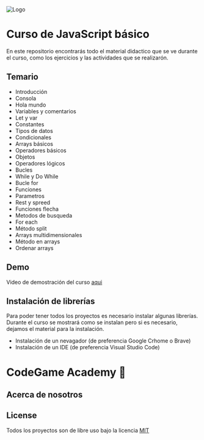 ![Logo](https://dcdn.mitiendanube.com/stores/004/870/313/products/1-f7ccd3df1a8704ffc817193233342893-1024-1024-caa1e953edbd80966717194518155425-1024-1024.webp)


# Curso de JavaScript básico

En este repositorio encontrarás todo el material didactico que se ve durante el curso, como los ejercicios y las actividades que se realizarón.


## Temario

- Introducción
- Consola
- Hola mundo
- Variables y comentarios
- Let y var
- Constantes
- Tipos de datos
- Condicionales
- Arrays básicos
- Operadores básicos
- Objetos
- Operadores lógicos
- Bucles
- While y Do While
- Bucle for
- Funciones
- Parametros
- Rest y spreed
- Funciones flecha
- Metodos de busqueda
- For each
- Método split
- Arrays multidimensionales
- Método en arrays
- Ordenar arrays


## Demo

Video de demostración del curso [aqui]("#" "Heading link")


## Instalación de librerías

Para poder tener todos los proyectos es necesario instalar algunas librerías. Durante el curso se mostrará como se instalan pero si es necesario, dejamos el material para la instalación.

- Instalación de un nevagador (de preferencia Google Crhome o Brave)
- Instalación de un IDE (de preferencia Visual Studio Code)
    
# CodeGame Academy 👋


## Acerca de nosotros



## License

Todos los proyectos son de libre uso bajo la licencia 
[MIT](https://choosealicense.com/licenses/mit/)


